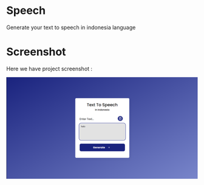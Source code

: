 # Speech

Generate your text to speech in indonesia language

# Screenshot

Here we have project screenshot :

![alt text](https://github.com/AurellOrell/Alien/blob/6902e84f055c5fab3d3c8267e0a5bc81c7ccec63/Speech/Screenshot.png)
